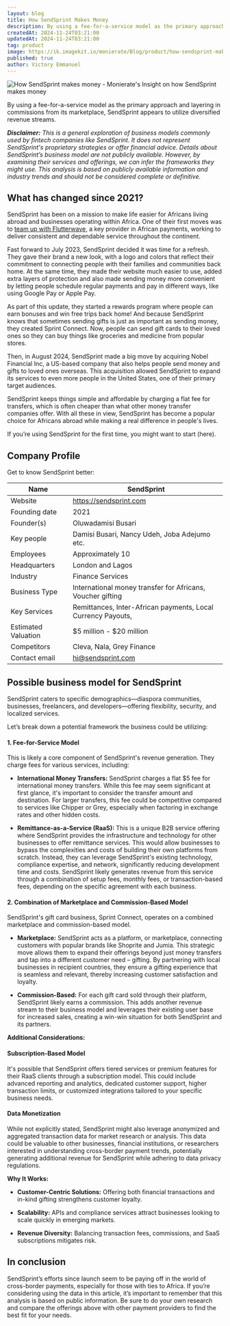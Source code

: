 ```yaml
---
layout: blog
title: How SendSprint Makes Money
description: By using a fee-for-a-service model as the primary approach and layering in commissions from its marketplace, SendSprint appears to utilize diversified revenue streams.
createdAt: 2024-11-24T03:21:00
updatedAt: 2024-11-24T03:21:00
tag: product
image: https://ik.imagekit.io/monierate/Blog/product/how-sendsprint-makes-money.webp?updatedAt=1732410595285
published: true
author: Victory Emmanuel
---
```

![How SendSprint makes money - Monierate's Insight on how SendSprint makes money](https://ik.imagekit.io/monierate/Blog/product/how-sendsprint-makes-money.webp?updatedAt=1732410595285)

By using a fee-for-a-service model as the primary approach and layering in commissions from its marketplace, SendSprint appears to utilize diversified revenue streams.

**_Disclaimer:_** _This is a general exploration of business models commonly used by fintech companies like SendSprint. It does not represent SendSprint's proprietary strategies or offer financial advice. Details about SendSprint’s business model are not publicly available. However, by examining their services and offerings, we can infer the frameworks they might use. This analysis is based on publicly available information and industry trends and should not be considered complete or definitive._


## What has changed since 2021?

SendSprint has been on a mission to make life easier for Africans living abroad and businesses operating within Africa. One of their first moves was to [team up with Flutterwave,](https://techcrunch.com/2022/07/13/sendsprint-by-ex-flutterwave-executive-hits-market-with-5-flat-fee-for-all-international-money-transfers/) a key provider in African payments, working to deliver consistent and dependable service throughout the continent. 

Fast forward to July 2023, SendSprint decided it was time for a refresh. They gave their brand a new look, with a logo and colors that reflect their commitment to connecting people with their families and communities back home. At the same time, they made their website much easier to use, added extra layers of protection and also made sending money more convenient by letting people schedule regular payments and pay in different ways, like using Google Pay or Apple Pay. 

As part of this update, they started a rewards program where people can earn bonuses and win free trips back home! And because SendSprint knows that sometimes sending gifts is just as important as sending money, they created Sprint Connect. Now, people can send gift cards to their loved ones so they can buy things like groceries and medicine from popular stores.

Then, in August 2024, SendSprint made a big move by acquiring Nobel Financial Inc, a US-based company that also helps people send money and gifts to loved ones overseas. This acquisition allowed SendSprint to expand its services to even more people in the United States, one of their primary target audiences. 

SendSprint keeps things simple and affordable by charging a flat fee for transfers, which is often cheaper than what other money transfer companies offer. With all these in view, SendSprint has become a popular choice for Africans abroad while making a real difference in people's lives.

If you’re using SendSprint for the first time, you might want to start (here).

## Company Profile

Get to know SendSprint better:

| **Name**             | **SendSprint**    |
| -------------------- | -------------------------------------------------------------- |
| Website              | https://sendsprint.com           |
| Founding date        | 2021                                                           |
| Founder(s)           | Oluwadamisi Busari                                             |
| Key people           | Damisi Busari, Nancy Udeh, Joba Adejumo etc.                   |
| Employees            | Approximately 10                                               |
| Headquarters         | London and Lagos                                               |
| Industry             | Finance Services                                               |
| Business Type        | International money transfer for Africans, Voucher gifting     |
| Key Services         | Remittances, Inter-African payments, Local Currency Payouts,   |
| Estimated Valuation  | $5 million - $20 million                                    |
| Competitors          | Cleva, Nala, Grey Finance                                      |
| Contact email        | <hi@sendsprint.com>                                            |


## Possible business model for SendSprint

SendSprint caters to specific demographics—diaspora communities, businesses, freelancers, and developers—offering flexibility, security, and localized services. 

Let’s break down a potential framework the business could be utilizing:


#### 1. Fee-for-Service Model

This is likely a core component of SendSprint's revenue generation. They charge fees for various services, including:

- **International Money Transfers:** SendSprint charges a flat $5 fee for international money transfers. While this fee may seem significant at first glance, it's important to consider the transfer amount and destination. For larger transfers, this fee could be competitive compared to services like Chipper or Grey, especially when factoring in exchange rates and other hidden costs. 

* **Remittance-as-a-Service (RaaS):** This is a unique B2B service offering where SendSprint provides the infrastructure and technology for other businesses to offer remittance services. This would allow businesses to bypass the complexities and costs of building their own platforms from scratch. Instead, they can leverage SendSprint's existing technology, compliance expertise, and network, significantly reducing development time and costs. SendSprint likely generates revenue from this service through a combination of setup fees, monthly fees, or transaction-based fees, depending on the specific agreement with each business.


#### 2. Combination of Marketplace and Commission-Based Model

SendSprint's gift card business, Sprint Connect, operates on a combined marketplace and commission-based model.

- **Marketplace:** SendSprint acts as a platform, or marketplace, connecting customers with popular brands like Shoprite and Jumia. This strategic move allows them to expand their offerings beyond just money transfers and tap into a different customer need – gifting. By partnering with local businesses in recipient countries, they ensure a gifting experience that is seamless and relevant, thereby increasing customer satisfaction and loyalty.

- **Commission-Based:** For each gift card sold through their platform, SendSprint likely earns a commission. This adds another revenue stream to their business model and leverages their existing user base for increased sales, creating a win-win situation for both SendSprint and its partners.

**Additional Considerations:**


#### Subscription-Based Model 

It's possible that SendSprint offers tiered services or premium features for their RaaS clients through a subscription model. This could include advanced reporting and analytics, dedicated customer support, higher transaction limits, or customized integrations tailored to your specific business needs.


#### Data Monetization 

While not explicitly stated, SendSprint might also leverage anonymized and aggregated transaction data for market research or analysis. This data could be valuable to other businesses, financial institutions, or researchers interested in understanding cross-border payment trends, potentially generating additional revenue for SendSprint while adhering to data privacy regulations.

**Why It Works:**

- **Customer-Centric Solutions:** Offering both financial transactions and in-kind gifting strengthens customer loyalty.

- **Scalability:** APIs and compliance services attract businesses looking to scale quickly in emerging markets.

- **Revenue Diversity:** Balancing transaction fees, commissions, and SaaS subscriptions mitigates risk.


## In conclusion

SendSprint’s efforts since launch seem to be paying off in the world of cross-border payments, especially for those with ties to Africa. If you’re considering using the data in this article, it’s important to remember that this analysis is based on public information. Be sure to do your own research and compare the offerings above with other payment providers to find the best fit for your needs.
